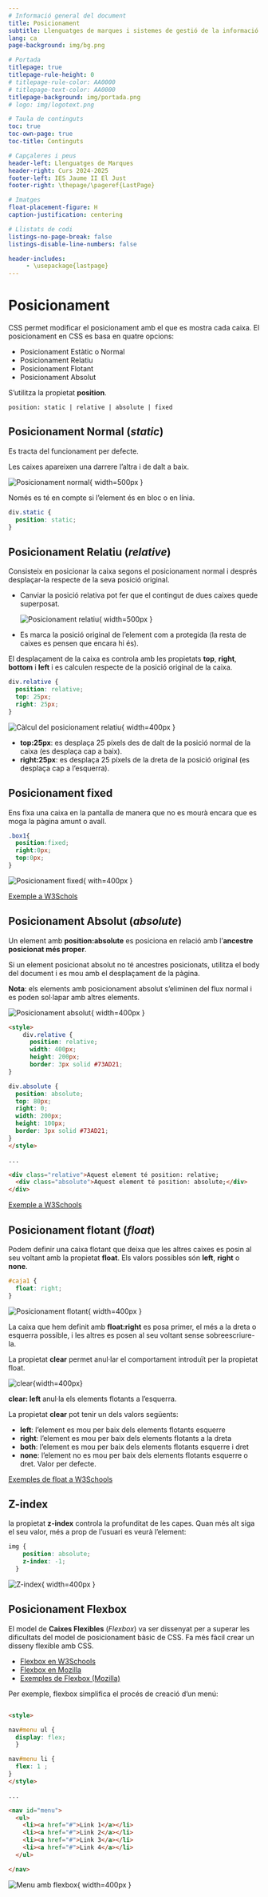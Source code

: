 ```yaml
---
# Informació general del document
title: Posicionament
subtitle: Llenguatges de marques i sistemes de gestió de la informació (LMSGI)
lang: ca
page-background: img/bg.png

# Portada
titlepage: true
titlepage-rule-height: 0
# titlepage-rule-color: AA0000
# titlepage-text-color: AA0000
titlepage-background: img/portada.png
# logo: img/logotext.png

# Taula de continguts
toc: true
toc-own-page: true
toc-title: Continguts

# Capçaleres i peus
header-left: Llenguatges de Marques
header-right: Curs 2024-2025
footer-left: IES Jaume II El Just
footer-right: \thepage/\pageref{LastPage}

# Imatges
float-placement-figure: H
caption-justification: centering

# Llistats de codi
listings-no-page-break: false
listings-disable-line-numbers: false

header-includes:
     - \usepackage{lastpage}
---
```


# Posicionament

CSS permet modificar el posicionament amb el que es mostra cada caixa. El posicionament en CSS es basa en quatre opcions:

* Posicionament Estàtic o Normal
* Posicionament Relatiu
* Posicionament Flotant
* Posicionament Absolut

S’utilitza la propietat **position**.

```
position: static | relative | absolute | fixed
```

## Posicionament Normal (*static*)

Es tracta del funcionament per defecte.

Les caixes apareixen una darrere l’altra i de dalt a baix.

![Posicionament normal](img/static.jpg){ width=500px }

Només es té en compte si l’element és en bloc o en línia.

```css
div.static {
  position: static;
}
```

## Posicionament Relatiu (*relative*)

Consisteix en posicionar la caixa segons el posicionament normal i després desplaçar-la respecte de la seva posició original.

* Canviar la posició relativa pot fer que el contingut de dues caixes quede superposat.

  ![Posicionament relatiu](img/relatiu.jpg){ width=500px }

* Es marca la posició original de l’element com a protegida (la resta de caixes es pensen que encara hi és).

El desplaçament de la caixa es controla amb les propietats **top**, **right**, **bottom** i **left** i es calculen respecte de la posició original de la caixa. 

```css
div.relative { 
  position: relative; 
  top: 25px; 
  right: 25px;
}
```

![Càlcul del posicionament relatiu](img/relatiu.jpg){ width=400px }

* **top:25px**: es desplaça 25 píxels des de dalt de la posició normal de la caixa (es desplaça cap a baix).
* **right:25px**: es desplaça 25 píxels de la dreta de la posició original (es desplaça cap a l’esquerra).

## Posicionament fixed

Ens fixa una caixa en la pantalla de manera que no es mourà encara que es moga la pàgina amunt o avall.

```css
.box1{ 
  position:fixed; 
  right:0px; 
  top:0px;
}
```

![Posicionament fixed](img/fixed.jpg){ with=400px }

[Exemple a W3Schols](https://www.w3schools.com/css/tryit.asp?filename=trycss_position_fixed)

## Posicionament Absolut (*absolute*)

Un element amb **position:absolute** es posiciona en relació amb l’**ancestre posicionat més proper**.

Si un element posicionat absolut no té ancestres posicionats, utilitza el body del document i es mou amb el desplaçament de la pàgina.

**Nota**: els elements amb posicionament absolut s’eliminen del flux normal i es poden sol·lapar amb altres elements.


![Posicionament absolut](img/absolut.jpg){ width=400px }

```html
<style> 
    div.relative { 
      position: relative; 
      width: 400px; 
      height: 200px; 
      border: 3px solid #73AD21;
}

div.absolute { 
  position: absolute; 
  top: 80px; 
  right: 0; 
  width: 200px; 
  height: 100px; 
  border: 3px solid #73AD21;
}
</style> 

...

<div class="relative">Aquest element té position: relative;
  <div class="absolute">Aquest element té position: absolute;</div>
</div>
```


[Exemple a W3Schools](https://www.w3schools.com/css/tryit.asp?filename=trycss_position_absolute)

## Posicionament flotant (*float*)

Podem definir una caixa flotant que deixa que les altres caixes es posin al seu voltant amb la propietat **float**. Els valors possibles són **left**, **right** o **none**.

```css
#caja1 { 
  float: right;
}
```

![Posicionament flotant](img/caja1.jpg){ width=400px }

La caixa que hem definit amb **float:right** es posa primer, el més a la dreta o esquerra possible, i les altres es posen al seu voltant sense sobreescriure-la.

La propietat **clear** permet anul·lar el comportament introduït per la propietat float.

![clear](img/float.jpg){width=400px}

 **clear: left** anul·la els elements flotants a l’esquerra.

La propietat **clear** pot tenir un dels valors següents:

* **left**: l’element es mou per baix dels elements flotants esquerre
* **right**: l’element es mou per baix dels elements flotants a la dreta
* **both**: l’element es mou per baix dels elements flotants esquerre i dret
* **none**: l’element no es mou per baix dels elements flotants esquerre o dret. Valor per defecte.

[Exemples de float a W3Schools](https://www.w3schools.com/css/css_float_examples.asp)

## Z-index

la propietat **z-index** controla la profunditat de les capes. Quan més alt siga el seu valor, més a prop de l’usuari es veurà l’element:

```css
img {
    position: absolute; 
    z-index: -1; 
  }
```

![Z-index](img/z-index.jpg){ width=400px }

## Posicionament Flexbox

El model de **Caixes Flexibles** (*Flexbox*) va ser dissenyat per a superar les dificultats del model de posicionament bàsic de CSS. Fa més fàcil crear un disseny flexible amb CSS.

* [Flexbox en W3Schools](https://www.w3schools.com/css/css3_flexbox.asp)
* [Flexbox en Mozilla](https://developer.mozilla.org/es/docs/Web/CSS/CSS_Flexible_Box_Layout/Basic_Concepts_of_Flexbox)
* [Exemples de Flexbox (Mozilla)](https://developer.mozilla.org/es/docs/Web/CSS/CSS_Flexible_Box_Layout/Typical_Use_Cases_of_Flexbox)

Per exemple, flexbox simplifica el procés de creació d’un menú:

```html

<style>

nav#menu ul {
  display: flex;
  }

nav#menu li {
  flex: 1 ;
}
</style> 

...

<nav id="menu">
  <ul>
    <li><a href="#">Link 1</a></li>
    <li><a href="#">Link 2</a></li>
    <li><a href="#">Link 3</a></li>
    <li><a href="#">Link 4</a></li>
  </ul>

</nav>
```

![Menu amb flexbox](img/menu2.jpg){ width=400px }
